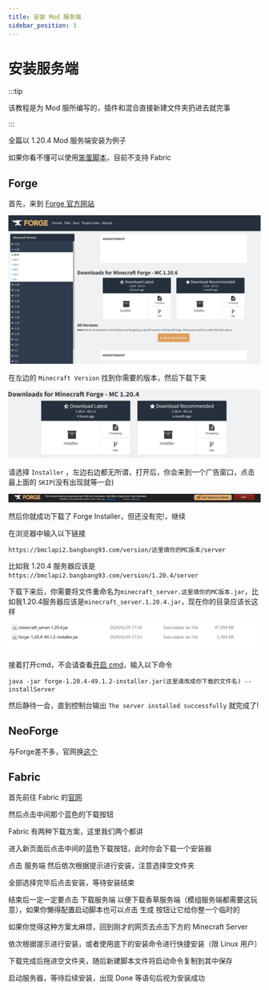 ```yaml
---
title: 安装 Mod 服务端
sidebar_position: 3
---
```


# 安装服务端

:::tip

该教程是为 Mod 服所编写的，插件和混合直接新建文件夹扔进去就完事

:::

全篇以 1.20.4 Mod 服务端安装为例子

如果你看不懂可以使用[笨蛋脚本](https://github.com/lilingfengdev/NitWiki-Script/releases/download/windows-latest/select-server.exe)，目前不支持 Fabric

## Forge

首先，来到 [Forge 官方网站](https://files.minecraftforge.net/net/minecraftforge/forge/)

![](_images/install/1.png)

在左边的 `Minecraft Version` 找到你需要的版本，然后下载下来

![](_images/install/2.png)

请选择 `Installer` ，左边右边都无所谓，打开后，你会来到一个广告窗口，点击最上面的 `SKIP`(没有出现就等一会)

![](_images/install/3.png)

然后你就成功下载了 Forge Installer，但还没有完!，继续

在浏览器中输入以下链接

```
https://bmclapi2.bangbang93.com/version/这里填你的MC版本/server
```

比如我 1.20.4 服务器应该是 `https://bmclapi2.bangbang93.com/version/1.20.4/server`

下载下来后，你需要将文件重命名为`minecraft_server.这里填你的MC版本.jar`，比如我1.20.4服务器应该是`minecraft_server.1.20.4.jar`，现在你的目录应该长这样

![](_images/install/4.png)

接着打开cmd，不会请查看[开启 cmd](launch-server.md#笨蛋脚本)，输入以下命令

````shell
java -jar forge-1.20.4-49.1.2-installer.jar(这里请改成你下载的文件名) --installServer
````

然后静待一会，直到控制台输出 `The server installed successfully` 就完成了!

## NeoForge

与Forge差不多，官网换[这个](https://neoforged.net/)

## Fabric

首先前往 Fabric 的[官网](https://fabricmc.net/)

然后点击中间那个蓝色的下载按钮

Fabric 有两种下载方案，这里我们两个都讲

进入新页面后点击中间的蓝色下载按钮，此时你会下载一个安装器

点击 服务端 然后依次根据提示进行安装，注意选择空文件夹

全部选择完毕后点击安装，等待安装结束

结束后一定一定要点击 下载服务端 以便下载香草服务端（模组服务端都需要这玩意），如果你懒得配置启动脚本也可以点击 生成 按钮让它给你整一个临时的

如果你觉得这种方案太麻烦，回到刚才的网页去点击下方的 Minecraft Server

依次根据提示进行安装，或者使用底下的安装命令进行快捷安装（限 Linux 用户）

下载完成后拖进空文件夹，随后新建脚本文件将启动命令复制到其中保存

启动服务器，等待后续安装，出现 Done 等语句后视为安装成功
